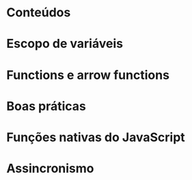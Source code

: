 # Conteúdos

# Escopo de variáveis

# Functions e arrow functions

# Boas práticas

# Funções nativas do JavaScript

# Assincronismo